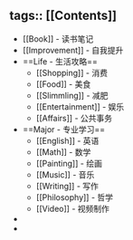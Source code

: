 tags:: [[Contents]]
---

- [[Book]] - 读书笔记
- [[Improvement]]  - 自我提升
- ==Life - 生活攻略==
	- [[Shopping]] - 消费
	- [[Food]] - 美食
	- [[Slimmling]] - 减肥
	- [[Entertainment]] - 娱乐
	- [[Affairs]] - 公共事务
- ==Major - 专业学习==
	- [[English]] - 英语
	- [[Math]] - 数学
	- [[Painting]] - 绘画
	- [[Music]] - 音乐
	- [[Writing]] - 写作
	- [[Philosophy]] - 哲学
	- [[Video]] - 视频制作
-
-